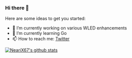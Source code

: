 ### Hi there 👋

Here are some ideas to get you started:

- 🔭 I’m currently working on various WLED enhancements
- 🌱 I’m currently learning Go
- 📫 How to reach me: [Twitter](https://twitter.com/WillNichtLernen)

[![NeariX67's github stats](https://github-readme-stats.vercel.app/api?username=NeariX67&count_private=true&show_icons=true&theme=tokyonight&include_all_commits=true)](https://github.com/anuraghazra/github-readme-stats)
